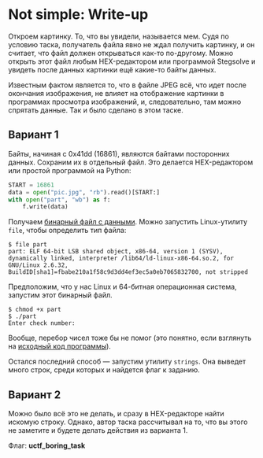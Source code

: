 # Not simple: Write-up

Откроем картинку. То, что вы увидели, называется мем. Судя по условию таска,
получатель файла явно не ждал получить картинку, и он считает, что файл
должен открываться как-то по-другому. Можно открыть этот файл любым
HEX-редактором или программой Stegsolve и увидеть после данных картинки ещё
какие-то байты данных.

Известным фактом является то, что в файле JPEG всё, что идет после окончания
изображения, не влияет на отображение картинки в программах просмотра
изображений, и, следовательно, там можно спрятать данные. Так и было сделано
в этом таске.

## Вариант 1

Байты, начиная с 0x41dd (16861), являются байтами посторонних данных. Сохраним
их в отдельный файл. Это делается HEX-редактором или простой программой на Python:

```python
START = 16861
data = open("pic.jpg", "rb").read()[START:]
with open("part", "wb") as f:
    f.write(data)
```

Получаем [бинарный файл с данными](part).
Можно запустить Linux-утилиту `file`, чтобы определить тип файла:

```
$ file part
part: ELF 64-bit LSB shared object, x86-64, version 1 (SYSV), dynamically linked, interpreter /lib64/ld-linux-x86-64.so.2, for GNU/Linux 2.6.32, BuildID[sha1]=fbabe210a1f58c9d3dd4ef3ec5a0eb7065832700, not stripped
```

Предположим, что у нас Linux и 64-битная операционная система, запустим этот
бинарный файл.

```
$ chmod +x part
$ ./part
Enter check number:
```

Вообще, перебор чисел тоже бы не помог (это понятно, если взглянуть на
[исходный код программы](source.cpp)).

Остался последний способ — запустим утилиту `strings`. Она выведет много строк,
среди которых и найдется флаг к заданию.

## Вариант 2

Можно было всё это не делать, и сразу в HEX-редакторе найти искомую строку.
Однако, автор таска рассчитывал на то, что вы этого не заметите и будете
делать действия из варианта 1.

Флаг: **uctf_boring_task**
